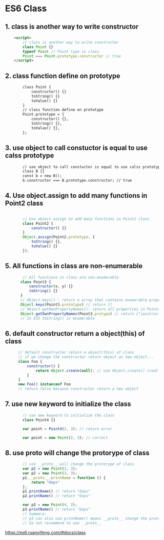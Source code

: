 # ES6 Class

## 1. class is another way to write constructor

```html
    <script>
        // class is another way to write constructor
        class Point {}
        typeof Point // Point type is class
        Point === Point.prototype.constructor // true
    </script>
```
## 2. class function define on prototype 

```html
        class Point {
            constructor() {}
            toString() {}
            toValue() {}
        }
        // class function define on prototype 
        Point.prototype = {
            constructor() {},
            toString() {},
            toValue() {},
        };
```
## 3. use object to call constuctor is equal to use calss prototype
```html
        // use object to call constuctor is equal to use calss prototype
        class B {}
        const b = new B();
        b.constructor === B.prototype.constructor; // true
```

## 4. Use object.assign to add many functions in Point2 class
```javascript

        // Use object.assign to add many functions in Point2 class
        class Point2 {
            constructor() {}
        }
        Object.assign(Point2.prototype, {
            toString() {},
            toValue() {}
        });
 ```
 ## 5. All functions in class are non-enumerable
 ```javascript
         // All functions in class are non-enumerable
        class Point3 {
            constructor(x, y) {}
            toString() {}
        }
        // Object.keys() : return a array that contains enumerable properties in Point3
        Object.keys(Point3.prototype) // return []
        // Object.getOwnPropertyNames(): return all properties in Points
        Object.getOwnPropertyNames(Point3.protype) // return ["constructor", "toString"]
        // In ES5 toString() is enumerable
 ```         
 ## 6. default constructor return a object(this) of class
  ```javascript
        // default constructor return a object(this) of class
        // if we change the constructor return object as new object...
        class Foo {
            constructor() {
                return Object.create(null); // use Object.create() creat a new object
            }
        }
        new Foo() instanceof Foo
        // return false because constructor return a new object
   ```
   
 ## 7. use new keyword to initialize the class
   
```javascript   
        // use new keyword to initialize the class
        class Point4 {}

        var point = Point4(2, 3); // return error

        var point = new Point(2, 3); // correct
```


 ## 8. use __proto__ will change the protorype of class
```javascript 
        // use __proto__ will change the protorype of class
        var p1 = new Point(2, 3);
        var p2 = new Point(3, 3);
        p1.__proto__.printName = function () {
            return "Oops"
        };
        p1.printName() // return "Oops"
        p2.printName() // return "Oops"

        var p3 = new Point(4, 2);
        p3.printName() // return "Oops" 
        // Summary:
        // p3 can also use printName() means __proto__ change the prototype
        // So not recommend to use __proto__
 ```       
https://es6.ruanyifeng.com/#docs/class
